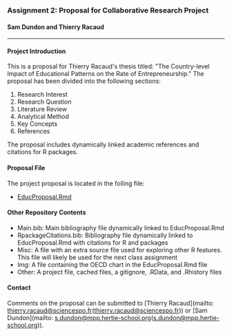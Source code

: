 ### Assignment 2: Proposal for Collaborative Research Project

#### Sam Dundon and Thierry Racaud
* * * 
#### Project Introduction
This is a proposal for Thierry Racaud's thesis titled: "The Country-level Impact of Educational Patterns on the Rate of Entrepreneurship."  The proposal has been divided into the following sections:  

1. Research Interest  
2. Research Question 
3. Literature Review 
4. Analytical Method  
5. Key Concepts  
6. References    

The proposal includes dynamically linked academic references and citations for R packages.

#### Proposal File
The project proposal is located in the folling file:  
- [EducProposal.Rmd](https://raw.githubusercontent.com/SamDund/Assign2Education/master/EducProposal.Rmd)


#### Other Repository Contents
- Main.bib: Main bibliography file dynamically linked to EducProposal.Rmd
- RpackageCitations.bib: Bibliography file dynamically linked to EducProposal.Rmd with citations for R and packages
- Misc: A file with an extra source file used for exploring other R features.  This file will likely be used for the next class assignment
- Img: A file containing the OECD chart in the EducProposal.Rmd file
- Other: A project file, cached files, a gitignore, .RData, and .Rhistory files


#### Contact
Comments on the proposal can be submitted to [Thierry Racaud](mailto: thierry.racaud@sciencespo.fr(thierry.racaud@sciencespo.fr)) or [Sam Dundon](mailto: s.dundon@mpp.hertie-school.org(s.dundon@mpp.hertie-school.org)).